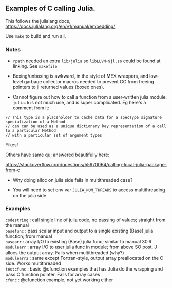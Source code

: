 ## Examples of C calling Julia.

This follows the julialang docs,
https://docs.julialang.org/en/v1/manual/embedding/

Use `make` to build and run all.

### Notes

* `rpath` needed an extra `lib/julia` so `libLLVM-9jl.so` could be found at linking. See `makefile`

* Boxing/unboxing is awkward, in the style of MEX wrappers, and low-level garbage collector macros needed to prevent GC from
freeing pointers to jl returned values (boxed ones).

* Cannot figure out how to call a function from a user-written julia module.
`julia.h` is not much use, and is super complicated. Eg here's a comment from
it:
```
// This type is a placeholder to cache data for a specType signature specialization of a Method
// can can be used as a unique dictionary key representation of a call to a particular Method
// with a particular set of argument types
```
Yikes!

Others have same qu; answered beautifully here:

https://stackoverflow.com/questions/55970064/calling-local-julia-package-from-c

* Why doing alloc on julia side fails in multithreaded case?

* You will need to set env var `JULIA_NUM_THREADS` to access multithreading on the julia side.


### Examples

`codestring` : call single line of julia code, no passing of values; straight from the manual  
`basefunc` : pass scalar input and output to a single existing (Base) julia function; from manual  
`basearr` : array I/O to existing (Base) julia func; similar to manual 30.6  
`modulearr` : array I/O to user julia func in module; from above SO post. J allocs the output array. Fails when multithreaded (why?)  
`modulearr2` : same except Fortran-style, output array preallocated on the C side. Works multithreaded  
`testcfunc` : basic @cfunction examples that has Julia do the wrapping and pass C function pointer. Fails for array cases  
`cfunc` : @cfunction example, not yet working either
